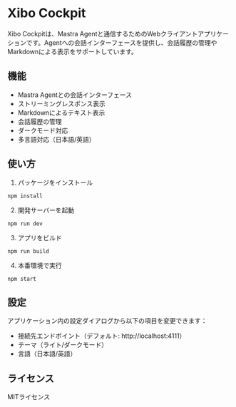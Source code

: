 # Xibo Cockpit

Xibo Cockpitは、Mastra Agentと通信するためのWebクライアントアプリケーションです。Agentへの会話インターフェースを提供し、会話履歴の管理やMarkdownによる表示をサポートしています。

## 機能

- Mastra Agentとの会話インターフェース
- ストリーミングレスポンス表示
- Markdownによるテキスト表示
- 会話履歴の管理
- ダークモード対応
- 多言語対応（日本語/英語）

## 使い方

1. パッケージをインストール
```
npm install
```

2. 開発サーバーを起動
```
npm run dev
```

3. アプリをビルド
```
npm run build
```

4. 本番環境で実行
```
npm start
```

## 設定

アプリケーション内の設定ダイアログから以下の項目を変更できます：

- 接続先エンドポイント（デフォルト: http://localhost:4111）
- テーマ（ライト/ダークモード）
- 言語（日本語/英語）

## ライセンス

MITライセンス